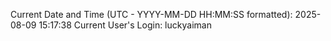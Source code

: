 Current Date and Time (UTC - YYYY-MM-DD HH:MM:SS formatted): 2025-08-09 15:17:38
Current User's Login: luckyaiman
